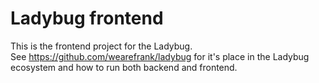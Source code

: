 # Ladybug frontend

This is the frontend project for the Ladybug.  
See https://github.com/wearefrank/ladybug for it's place in the
Ladybug ecosystem and how to run both backend and frontend.
